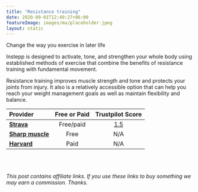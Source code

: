 ```yaml
---
title: "Resistance training"
date: 2020-09-01T12:49:27+06:00
featureImage: images/ma/placeholder.jpeg
layout: static
---
```


Change the way you exercise in later life

Instepp is designed to activate, tone, and strengthen your whole body using established methods of exercise that combine the benefits of resistance training with fundamental movement.

Resistance training improves muscle strength and tone and protects your joints from injury. It also is a relatively accessible option that can help you reach your weight management goals as well as maintain flexibility and balance.

| Provider      | Free or Paid  |  Trustpilot Score  |
| :-----------          | :--------------:      |  :--------------:         |
| [**Strava**](https://www.strava.com/) | Free/paid | [1.5](https://uk.trustpilot.com/review/www.gaiam.com) | 
| [**Sharp muscle**](https://www.sharpmuscle.com/fitness/resistance-training-strength-training/) | Free | N/A
| [**Harvard**](https://www.health.harvard.edu/exercise-and-fitness/strength-and-power-training-for-all-ages) | Paid | N/A
  

<br/><br/>

*This post contains affiliate links. If you use these links to buy something we may
earn a commission. Thanks.*






